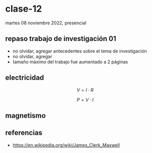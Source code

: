 # clase-12

martes 08 noviembre 2022, presencial

## repaso trabajo de investigación 01

- no olvidar, agregar antecedentes sobre el tema de investigación
- no olvidar, agregar
- tamaño máximo del trabajo fue aumentado a 2 páginas

## electricidad

$$V = I \cdot R$$

$$P = V \cdot I$$

## magnetismo

## referencias

- https://en.wikipedia.org/wiki/James_Clerk_Maxwell
